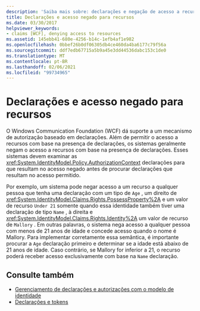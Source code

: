 ```yaml
---
description: 'Saiba mais sobre: declarações e negação de acesso a recursos'
title: Declarações e acesso negado para recursos
ms.date: 03/30/2017
helpviewer_keywords:
- claims [WCF], denying access to resources
ms.assetid: 145ebb41-680e-4256-b14c-1efb4af1e982
ms.openlocfilehash: 0bbef26b0df06305db4ce460da4ba6177c79f56a
ms.sourcegitcommit: ddf7edb67715a5b9a45e3dd44536dabc153c1de0
ms.translationtype: MT
ms.contentlocale: pt-BR
ms.lasthandoff: 02/06/2021
ms.locfileid: "99734965"
---
```

# <a name="claims-and-denying-access-to-resources"></a>Declarações e acesso negado para recursos

O Windows Communication Foundation (WCF) dá suporte a um mecanismo de autorização baseado em declarações. Além de permitir o acesso a recursos com base na presença de declarações, os sistemas geralmente negam o acesso a recursos com base na presença de declarações. Esses sistemas devem examinar as <xref:System.IdentityModel.Policy.AuthorizationContext> declarações para que resultam no acesso negado antes de procurar declarações que resultam no acesso permitido.  
  
 Por exemplo, um sistema pode negar acesso a um recurso a qualquer pessoa que tenha uma declaração com um tipo de `Age` , um direito de <xref:System.IdentityModel.Claims.Rights.PossessProperty%2A> e um valor de recurso `Under 21` somente quando essa identidade também tiver uma declaração de tipo `Name` , à direita e <xref:System.IdentityModel.Claims.Rights.Identity%2A> um valor de recurso de `Mallory` . Em outras palavras, o sistema nega acesso a qualquer pessoa com menos de 21 anos de idade e concede acesso quando o nome é Mallory. Para implementar corretamente essa semântica, é importante procurar a `Age` declaração primeiro e determinar se a idade está abaixo de 21 anos de idade. Caso contrário, se Mallory for inferior a 21, o recurso poderá receber acesso exclusivamente com base na `Name` declaração.  
  
## <a name="see-also"></a>Consulte também

- [Gerenciamento de declarações e autorizações com o modelo de identidade](managing-claims-and-authorization-with-the-identity-model.md)
- [Declarações e tokens](claims-and-tokens.md)
